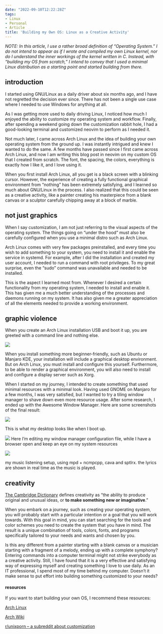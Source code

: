 ```yaml
---
date: "2022-09-10T12:22:28Z"
tags:
- Linux
- Personal
- Article
title: 'Building my Own OS: Linux as a Creative Activity'
---
```


*NOTE: In this article, I use a rather broad definition of “Operating System.” I do not intend to appear as if I wrote and compiled my own Linux kernel, nor do I understand the inner workings of the kernel written in C. Instead, with “building my OS from scratch,” I intend to convey that I used a minimal Linux distribution as a starting point and started building from there.*

## introduction

I started using GNU/Linux as a daily driver about six months ago, and I have not regretted the decision ever since. There has not been a single use case where I needed to use Windows for anything at all.

As I was getting more used to daily driving Linux, I noticed how much I enjoyed the ability to customize my operating system and workflow. Finally, after spending a weekend going down the customization rabbit hole, I had a good-looking terminal and customized neovim to perform as I needed it.

Not much later, I came across Arch Linux and the idea of building your own operating system from the ground up. I was instantly intrigued and knew I wanted to do the same. A few months have passed since I first came across Arch Linux, and now I am writing this blog post in neovim on my custom OS that I created from scratch. The font, the spacing, the colors, everything is exactly how I like it, and I love using it.

When you first install Arch Linux, all you get is a black screen with a blinking cursor. However, the experience of creating a fully functional graphical environment from “nothing” has been extremely satisfying, and I learned so much about GNU/Linux in the process. I also realized that this could be seen as a creative activity, like a painter creating his masterpiece from a blank canvas or a sculptor carefully chipping away at a block of marble.

## not just graphics

When I say customization, I am not just referring to the visual aspects of the operating system. The things going on “under the hood” must also be carefully configured when you use a minimal distro such as Arch Linux.

Arch Linux comes with very few packages preinstalled, and every time you wish to add something to your system, you need to install it and enable the service in systemd. For example, after I did the installation and created my user account, I needed to run a command with root privileges. To my great surprise, even the “sudo” command was unavailable and needed to be installed.

This is the aspect I learned most from. Whenever I desired a certain functionality from my operating system, I needed to install and enable it. This has given me a much better understanding of the processes and daemons running on my system. It has also given me a greater appreciation of all the elements needed to provide a working environment.

## graphic violence

When you create an Arch Linux installation USB and boot it up, you are greeted with a command line and nothing else.

![](/creative1.png)

When you install something more beginner-friendly, such as Ubuntu or Manjaro KDE, your installation will include a graphical desktop environment. But on Arch Linux, you must install and configure this yourself. Furthermore, to be able to render a graphical environment, you will also need to install and configure a display server such as Xorg.

When I started on my journey, I intended to create something that used minimal resources with a minimal look. Having used GNOME on Manjaro for a few months, I was very satisfied, but I wanted to try a tiling window manager to shave down even more resource usage. After some research, I ended up with the Awesome Window Manager. Here are some screenshots of the final result:

![](/creative2.png)

This is what my desktop looks like when I boot up.

![](/creative3.png)
Here I’m editing my window manager configuration file, while I have a browser open and keep an eye on my system resources

![](/creative4.png)

my music listening setup, using mpd + ncmpcpp, cava and sptlrx. the lyrics are shown in real time as the music is played.

## creativity

[The Cambridge Dictionary](https://dictionary.cambridge.org/dictionary/english) defines creativity as “the ability to produce original and unusual ideas, or **to make something new or imaginative**.”

When you embark on a journey, such as creating your operating system, you will probably start with a particular intention or a goal that you will work towards. With this goal in mind, you can start searching for the tools and color schemes you need to create the system that you have in mind. The result is a unique combination of tools, colors, fonts, and programs specifically tailored to your needs and wants and chosen by you.

Is this any different from a painter starting with a blank canvas or a musician starting with a fragment of a melody, ending up with a complete symphony? Entering commands into a computer terminal might not strike everybody as a creative activity. Still, I have found that it is a very effective and satisfying way of expressing myself and creating something I love to use daily. As an IT professional, I spend most of my time behind my computer. Doesn’t it make sense to put effort into building something customized to your needs?

#### resources

If you want to start building your own OS, I recommend these resources:

[Arch Linux](https://archlinux.org/)

[Arch Wiki](https://wiki.archlinux.org/)

[r/unixporn – a subreddit about customization](https://www.reddit.com/r/unixporn/)
